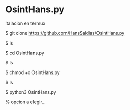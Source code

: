 # OsintHans.py


italacion en termux

$ git clone https://github.com/HansSaldias/OsintHans.py

$ ls

$ cd OsintHans.py

$ ls

$ chmod +x OsintHans.py

$ ls

$ python3 OsintHans.py

% opcion a  elegir...
